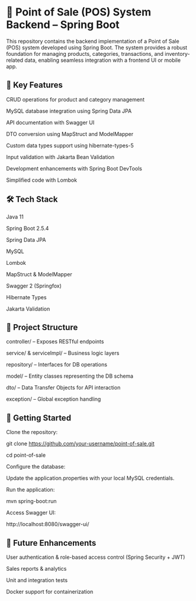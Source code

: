 # 🛒 Point of Sale (POS) System Backend – Spring Boot

This repository contains the backend implementation of a Point of Sale (POS) system developed using Spring Boot. The system provides a robust foundation for managing products, categories, transactions, and inventory-related data, enabling seamless integration with a frontend UI or mobile app.

## 🔧 Key Features

CRUD operations for product and category management

MySQL database integration using Spring Data JPA

API documentation with Swagger UI

DTO conversion using MapStruct and ModelMapper

Custom data types support using hibernate-types-5

Input validation with Jakarta Bean Validation

Development enhancements with Spring Boot DevTools

Simplified code with Lombok

## 🛠 Tech Stack

Java 11

Spring Boot 2.5.4

Spring Data JPA

MySQL


Lombok

MapStruct & ModelMapper

Swagger 2 (Springfox)

Hibernate Types

Jakarta Validation

## 📁 Project Structure

controller/ – Exposes RESTful endpoints

service/ & serviceImpl/ – Business logic layers

repository/ – Interfaces for DB operations

model/ – Entity classes representing the DB schema

dto/ – Data Transfer Objects for API interaction

exception/ – Global exception handling

## 🚀 Getting Started

Clone the repository:

git clone https://github.com/your-username/point-of-sale.git

cd point-of-sale


Configure the database:

Update the application.properties with your local MySQL credentials.

Run the application:

mvn spring-boot:run

Access Swagger UI:

http://localhost:8080/swagger-ui/

## 📌 Future Enhancements

User authentication & role-based access control (Spring Security + JWT)

Sales reports & analytics

Unit and integration tests

Docker support for containerization
